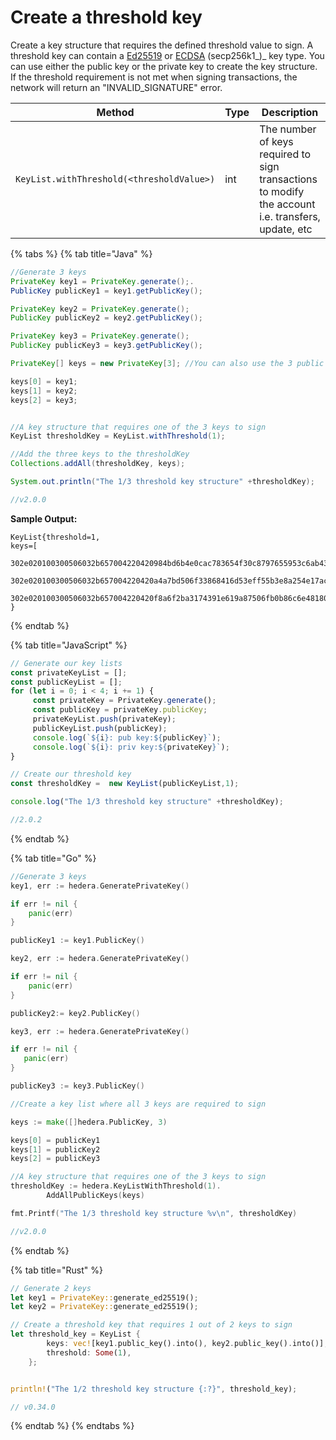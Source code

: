 # Create a threshold key

Create a key structure that requires the defined threshold value to sign. A threshold key can contain a [Ed25519](generate-a-new-key-pair.md#ed25519) or [ECDSA](generate-a-new-key-pair.md#ecdsa-secp256k1) (secp256k1\_)\_ key type. You can use either the public key or the private key to create the key structure. If the threshold requirement is not met when signing transactions, the network will return an "INVALID\_SIGNATURE" error.

| **Method**                                | **Type** | **Description**                                                                                    |
| ----------------------------------------- | -------- | -------------------------------------------------------------------------------------------------- |
| `KeyList.withThreshold(<thresholdValue>)` | int      | The number of keys required to sign transactions to modify the account i.e. transfers, update, etc |

{% tabs %}
{% tab title="Java" %}
```java
//Generate 3 keys
PrivateKey key1 = PrivateKey.generate();.
PublicKey publicKey1 = key1.getPublicKey();

PrivateKey key2 = PrivateKey.generate();
PublicKey publicKey2 = key2.getPublicKey();

PrivateKey key3 = PrivateKey.generate();
PublicKey publicKey3 = key3.getPublicKey();

PrivateKey[] keys = new PrivateKey[3]; //You can also use the 3 public keys here

keys[0] = key1;
keys[1] = key2;
keys[2] = key3;


//A key structure that requires one of the 3 keys to sign
KeyList thresholdKey = KeyList.withThreshold(1);

//Add the three keys to the thresholdKey
Collections.addAll(thresholdKey, keys);

System.out.println("The 1/3 threshold key structure" +thresholdKey);

//v2.0.0
```

**Sample Output:**

```
KeyList{threshold=1,  
keys=[

302e020100300506032b657004220420984bd6b4e0cac783654f30c8797655953c6ab432e78bc09a34fbda594c6395ed, 

302e020100300506032b657004220420a4a7bd506f33868416d53eff55b3e8a254e17accf6cb37f44975792ededac120, 

302e020100300506032b657004220420f8a6f2ba3174391e619a87506fb0b86c6e481809563a797f4f84715d1a471695]  
}
```
{% endtab %}

{% tab title="JavaScript" %}
```javascript
// Generate our key lists
const privateKeyList = [];
const publicKeyList = [];
for (let i = 0; i < 4; i += 1) {
     const privateKey = PrivateKey.generate();
     const publicKey = privateKey.publicKey;
     privateKeyList.push(privateKey);
     publicKeyList.push(publicKey);
     console.log(`${i}: pub key:${publicKey}`);
     console.log(`${i}: priv key:${privateKey}`);
}

// Create our threshold key
const thresholdKey =  new KeyList(publicKeyList,1); 

console.log("The 1/3 threshold key structure" +thresholdKey);

//2.0.2
```
{% endtab %}

{% tab title="Go" %}
```go
//Generate 3 keys
key1, err := hedera.GeneratePrivateKey()

if err != nil {
    panic(err)
}

publicKey1 := key1.PublicKey()

key2, err := hedera.GeneratePrivateKey()

if err != nil {
    panic(err)
}

publicKey2:= key2.PublicKey()

key3, err := hedera.GeneratePrivateKey()

if err != nil {
   panic(err)
}

publicKey3 := key3.PublicKey()

//Create a key list where all 3 keys are required to sign

keys := make([]hedera.PublicKey, 3)

keys[0] = publicKey1
keys[1] = publicKey2
keys[2] = publicKey3

//A key structure that requires one of the 3 keys to sign
thresholdKey := hedera.KeyListWithThreshold(1).
        AddAllPublicKeys(keys)

fmt.Printf("The 1/3 threshold key structure %v\n", thresholdKey)

//v2.0.0
```
{% endtab %}

{% tab title="Rust" %}
```rust
// Generate 2 keys
let key1 = PrivateKey::generate_ed25519();
let key2 = PrivateKey::generate_ed25519();

// Create a threshold key that requires 1 out of 2 keys to sign
let threshold_key = KeyList {
        keys: vec![key1.public_key().into(), key2.public_key().into()],
        threshold: Some(1),
    };


println!("The 1/2 threshold key structure {:?}", threshold_key);

// v0.34.0
```
{% endtab %}
{% endtabs %}
